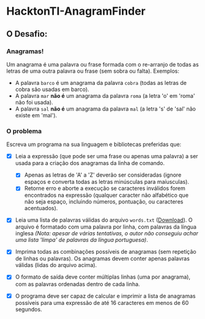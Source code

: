 # HacktonTI-AnagramFinder

## O Desafio:

### Anagramas!
Um anagrama é uma palavra ou frase formada com o re-arranjo de todas as letras de uma outra palavra ou frase (sem sobra ou falta). Exemplos:

- A palavra `barco` é um anagrama da palavra `cobra` (todas as letras de cobra são usadas em barco).
- A palavra `mar` **não é** um anagrama da palavra `roma` (a letra 'o' em 'roma' não foi usada).
- A palavra `sal` **não é** um anagrama da palavra `mal` (a letra 's' de 'sal' não existe em 'mal').

### O problema 
Escreva um programa na sua linguagem e bibliotecas preferidas que:

- [x] Leia a expressão (que pode ser uma frase ou apenas uma palavra) a ser usada para a criação dos anagramas da linha de comando.
  - [x] Apenas as letras de 'A' a 'Z' deverão ser consideradas (ignore espaços e converta todas as letras minúsculas para maíusculas).
  - [x] Retorne erro e aborte a execução se caracteres inválidos forem encontrados na expressão (qualquer caracter não alfabético que não seja espaço, incluindo números, pontuação, ou caracteres acentuados).

- [x] Leia uma lista de palavras válidas do arquivo `words.txt` ([Download](https://osprogramadores.com/desafios/d06/words.txt)). O arquivo é formatado com uma palavra por linha, com palavras da língua inglesa *(Nota: apesar de várias tentativas, o autor não conseguiu achar uma lista 'limpa' de palavras da língua portuguesa)*.

- [x] Imprima todas as combinações possíveis de anagramas (sem repetição de linhas ou palavras). Os anagramas devem conter apenas palavras válidas (lidas do arquivo acima).

- [x] O formato de saída deve conter múltiplas linhas (uma por anagrama), com as palavras ordenadas dentro de cada linha.

- [x] O programa deve ser capaz de calcular e imprimir a lista de anagramas possíveis para uma expressão de até 16 caracteres em menos de 60 segundos.